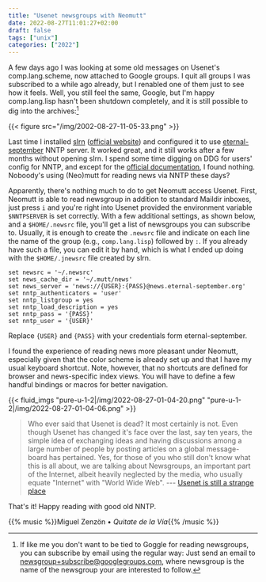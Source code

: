 ```yaml
---
title: "Usenet newsgroups with Neomutt"
date: 2022-08-27T11:01:27+02:00
draft: false
tags: ["unix"]
categories: ["2022"]
---
```


A few days ago I was looking at some old messages on Usenet's comp.lang.scheme, now attached to Google groups. I quit all groups I was subscribed to a while ago already, but I renabled one of them just to see how it feels. Well, you still feel the same, Google, but I'm happy comp.lang.lisp hasn't been shutdown completely, and it is still possible to dig into the archives:[^1]

{{< figure src="/img/2002-08-27-11-05-33.png" >}}

Last time I installed [slrn] ([official website]) and configured it to use [eternal-september] NNTP server. It worked great, and it still works after a few months without opening slrn. I spend some time digging on DDG for users' config for NNTP, and except for the [official documentation], I found nothing. Noboody's using (Neo)mutt for reading news via NNTP these days?

Apparently, there's nothing much to do to get Neomutt access Usenet. First, Neomutt is able to read newsgroup in addition to standard Maildir inboxes, just press `i` and you're right into Usenet provided the environment variable `$NNTPSERVER` is set correctly. With a few additional settings, as shown below, and a `$HOME/.newsrc` file, you'll get a list of newsgroups you can subscribe to. Usually, it is enough to create the `.newsrc` file and indicate on each line the name of the group (e.g., `comp.lang.lisp`) followed by `:`. If you already have such a file, you can edit it by hand, which is what I ended up doing with the `$HOME/.jnewsrc` file created by slrn.

```
set newsrc = '~/.newsrc'
set news_cache_dir = '~/.mutt/news'
set news_server = 'news://{USER}:{PASS}@news.eternal-september.org'
set nntp_authenticators = 'user'
set nntp_listgroup = yes
set nntp_load_description = yes
set nntp_pass = '{PASS}'
set nntp_user = '{USER}'
```

Replace `{USER}` and `{PASS}` with your credentials form eternal-september.

I found the experience of reading news more pleasant under Neomutt, especially given that the color scheme is already set up and that I have my usual keyboard shortcut. Note, however, that no shortcuts are defined for browser and news-specific index views. You will have to define a few handful bindings or macros for better navigation.

{{< fluid_imgs "pure-u-1-2|/img/2022-08-27-01-04-20.png"
               "pure-u-1-2|/img/2022-08-27-01-04-06.png" >}}

> Who ever said that Usenet is dead? It most certainly is not. Even though Usenet has changed it's face over the last, say ten years, the simple idea of exchanging ideas and having discussions among a large number of people by posting articles on a global message-board has pertained. Yes, for those of you who still don't know what this is all about, we are talking about Newsgroups, an important part of the Internet, albeit heavily neglected by the media, who usually equate "Internet" with "World Wide Web". --- [Usenet is still a strange place](https://www.netmeister.org/news/usenet/)

That's it! Happy reading with good old NNTP.

{{% music %}}Miguel Zenzön • _Quitate de la Vía_{{% /music %}}

[^1]: If like me you don't want to be tied to Goggle for reading newsgroups, you can subscribe by email using the regular way: Just send an email to newsgroup+subscribe@googlegroups.com, where newsgroup is the name of the newsgroup your are interested to follow.

[slrn]: /post/usenet-and-slrn/
[official website]: https://slrn.info/
[eternal-september]: https://www.eternal-september.org/
[official documentation]: https://neomutt.org/feature/nntp#muttrc
